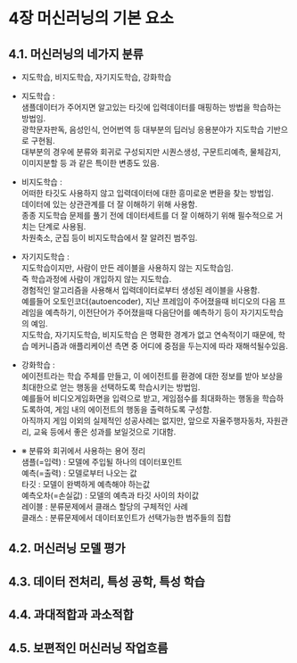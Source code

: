 # 4장 머신러닝의 기본 요소


## 4.1. 머신러닝의 네가지 분류

- 지도학습, 비지도학습, 자기지도학습, 강화학습

- 지도학습 :  
  샘플데이터가 주어지면 알고있는 타깃에 입력데이터를 매핑하는 방법을 학습하는 방법임.  
  광학문자판독, 음성인식, 언어번역 등 대부분의 딥러닝 응용분야가 지도학습 기반으로 구현됨.  
  대부분의 경우에 분류와 회귀로 구성되지만 시퀀스생성, 구문트리예측, 물체감지, 이미지분할 등 과 같은 특이한 변종도 있음.

- 비지도학습 :  
  어떠한 타깃도 사용하지 않고 입력데이터에 대한 흥미로운 변환을 찾는 방법임.  
  데이터에 있는 상관관계를 더 잘 이해하기 위해 사용함.  
  종종 지도학습 문제를 풀기 전에 데이터세트를 더 잘 이해하기 위해 필수적으로 거치는 단계로 사용됨.  
  차원축소, 군집 등이 비지도학습에서 잘 알려진 범주임.

- 자기지도학습 :  
  지도학습이지만, 사람이 만든 레이블을 사용하지 않는 지도학습임.  
  즉 학습과정에 사람이 개입하지 않는 지도학습.  
  경험적인 알고리즘을 사용해서 입력데이터로부터 생성된 레이블을 사용함.  
  예를들어 오토인코더(autoencoder), 지난 프레임이 주어졌을때 비디오의 다음 프레임을 예측하기, 이전단어가 주어졌을때 다음단어를 예측하기 등이 자기지도학습의 예임.  
  지도학습, 자기지도학습, 비지도학습 은 명확한 경계가 없고 연속적이기 때문에, 학습 메커니즘과 애플리케이션 측면 중 어디에 중점을 두는지에 따라 재해석될수있음.

- 강화학습 :  
  에이전트라는 학습 주체를 만들고, 이 에이전트를 환경에 대한 정보를 받아 보상을 최대한으로 얻는 행동을 선택하도록 학습시키는 방법임.  
  예를들어 비디오게임화면을 입력으로 받고, 게임점수를 최대화하는 행동을 학습하도록하여, 게임 내의 에이전트의 행동을 출력하도록 구성함.  
  아직까지 게임 이외의 실제적인 성공사례는 없지만, 앞으로 자율주행자동차, 자원관리, 교육 등에서 좋은 성과를 보일것으로 기대함.

- ※ 분류와 회귀에서 사용하는 용어 정리  
  샘플(=입력) : 모델에 주입될 하나의 데이터포인트  
  예측(=출력) : 모델로부터 나오는 값  
  타깃 : 모델이 완벽하게 예측해야 하는값  
  예측오차(=손실값) : 모델의 예측과 타깃 사이의 차이값  
  레이블 : 분류문제에서 클래스 할당의 구체적인 사례  
  클래스 : 분류문제에서 데이터포인트가 선택가능한 범주들의 집합



## 4.2. 머신러닝 모델 평가

## 4.3. 데이터 전처리, 특성 공학, 특성 학습

## 4.4. 과대적합과 과소적합

## 4.5. 보편적인 머신러닝 작업흐름

